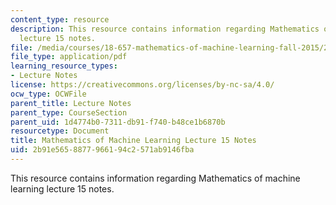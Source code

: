 ```yaml
---
content_type: resource
description: This resource contains information regarding Mathematics of machine learning
  lecture 15 notes.
file: /media/courses/18-657-mathematics-of-machine-learning-fall-2015/2b91e5658877966194c2571ab9146fba_MIT18_657F15_L15.pdf
file_type: application/pdf
learning_resource_types:
- Lecture Notes
license: https://creativecommons.org/licenses/by-nc-sa/4.0/
ocw_type: OCWFile
parent_title: Lecture Notes
parent_type: CourseSection
parent_uid: 1d4774b0-7311-db91-f740-b48ce1b6870b
resourcetype: Document
title: Mathematics of Machine Learning Lecture 15 Notes
uid: 2b91e565-8877-9661-94c2-571ab9146fba
---
```

This resource contains information regarding Mathematics of machine learning lecture 15 notes.